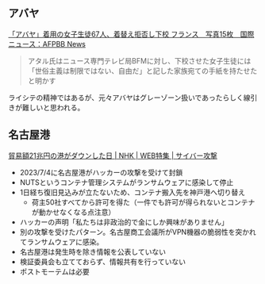 ## アバヤ

[「アバヤ」着用の女子生徒67人、着替え拒否し下校 フランス　写真15枚　国際ニュース：AFPBB News](https://www.afpbb.com/articles/-/3480256)

> アタル氏はニュース専門テレビ局BFMに対し、下校させた女子生徒には「世俗主義は制限ではない、自由だ」と記した家族宛ての手紙を持たせたと明かす

ライシテの精神ではあるが、元々アバヤはグレーゾーン扱いであったらしく線引きが難しいと思われる。

## 名古屋港

[貿易額21兆円の港がダウンした日 | NHK | WEB特集 | サイバー攻撃](https://www3.nhk.or.jp/news/html/20230905/k10014183621000.html)

- 2023/7/4に名古屋港がハッカーの攻撃を受けて封鎖
- NUTSというコンテナ管理システムがランサムウェアに感染して停止
- 1日経ち復旧見込みが立たないため、コンテナ搬入先を神戸港へ切り替え
  - 荷主50社すべてから許可を得た（一件でも許可が得られないとコンテナが動かせなくなる点注意）
- ハッカーの声明「私たちは非政治的で金にしか興味がありません」
- 別の攻撃を受けたパターン。名古屋商工会議所がVPN機器の脆弱性を突かれてランサムウェアに感染。
- 名古屋港は発生時を除き情報を公表していない
- 検証委員会も立てておらず、情報共有を行っていない
- ポストモーテムは必要
